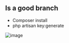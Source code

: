 Is a good branch   
------------------------------------
* Composer install
* php artisan key:generate

![image](https://github.com/user-attachments/assets/032da660-c4dc-4066-abfa-c08d4d968011)


